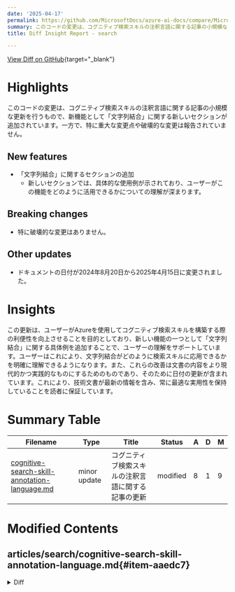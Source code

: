 ```yaml
---
date: '2025-04-17'
permalink: https://github.com/MicrosoftDocs/azure-ai-docs/compare/MicrosoftDocs:81ad672...MicrosoftDocs:dad2f57
summary: このコードの変更は、コグニティブ検索スキルの注釈言語に関する記事の小規模な更新で、新機能として「文字列結合」に関するセクションが追加されました。特に重大な変更はなく、文書の日付は2024年8月20日から2025年4月15日に変更されています。この更新は、ユーザーがAzureでコグニティブ検索スキルを構築する際の理解を深めることを目的としており、実践的な具体例が提供されています。
title: Diff Insight Report - search

---
```


[View Diff on GitHub](https://github.com/MicrosoftDocs/azure-ai-docs/compare/MicrosoftDocs:81ad672...MicrosoftDocs:dad2f57){target="_blank"}

# Highlights
このコードの変更は、コグニティブ検索スキルの注釈言語に関する記事の小規模な更新を行うもので、新機能として「文字列結合」に関する新しいセクションが追加されています。一方で、特に重大な変更点や破壊的な変更は報告されていません。

## New features
- 「文字列結合」に関するセクションの追加
  - 新しいセクションでは、具体的な使用例が示されており、ユーザーがこの機能をどのように活用できるかについての理解が深まります。

## Breaking changes
- 特に破壊的な変更はありません。

## Other updates
- ドキュメントの日付が2024年8月20日から2025年4月15日に変更されました。

# Insights
この更新は、ユーザーがAzureを使用してコグニティブ検索スキルを構築する際の利便性を向上させることを目的としており、新しい機能の一つとして「文字列結合」に関する具体例を追加することで、ユーザーの理解をサポートしています。ユーザーはこれにより、文字列結合がどのように検索スキルに応用できるかを明確に理解できるようになります。また、これらの改善は文書の内容をより現代的かつ実践的なものにするためのものであり、そのために日付の更新が含まれています。これにより、技術文書が最新の情報を含み、常に最適な実用性を保持していることを読者に保証しています。

# Summary Table
|  Filename  | Type |    Title    | Status | A  | D  | M  |
|------------|------|-------------|--------|----|----|----|
| [cognitive-search-skill-annotation-language.md](#item-aaedc7) | minor update | コグニティブ検索スキルの注釈言語に関する記事の更新 | modified | 8 | 1 | 9 | 


# Modified Contents
## articles/search/cognitive-search-skill-annotation-language.md{#item-aaedc7}

<details>
<summary>Diff</summary>
````diff
@@ -10,7 +10,7 @@ ms.custom:
   - ignite-2023
   - build-2024
 ms.topic: reference
-ms.date: 08/20/2024
+ms.date: 04/15/2025
 ---
 # Skill context and input annotation language
 
@@ -233,6 +233,13 @@ When used inside an expression, paths should be enclosed between `"$("` and `")"
 |`=15%4`|`3`|
 |`=$(/document/merged_content/entities/0/offset)%2`|`1`|
 
+### String concatenation `'+'`
+
+|Expression|Value|
+|---|---|
+|`="Hello," + "world!"`|`"Hello, world!"`|
+|`=$(/document/merged_content/entities/0/text) + $(/document/merged_content/entities/0/category)`|`"BMN Organization"`|
+
 ### Less than, less than or equal, greater than and greater than or equal `'<'` `'<='` `'>'` `'>='`
 
 |Expression|Value|
````
</details>

### Summary

```json
{
    "modification_type": "minor update",
    "modification_title": "コグニティブ検索スキルの注釈言語に関する記事の更新"
}
```

### Explanation
この変更は、コグニティブ検索スキルの注釈言語に関する記事に対する小規模な更新を表しています。具体的には、ドキュメント内の日付が2024年8月20日から2025年4月15日に変更されたことが含まれています。また、新たに「文字列結合」に関するセクションが追加され、複数の例が示されています。これは、表現の使用方法を具体的に示すことにより、ユーザーに対する理解を深めることを目的としています。この変更により、記事の内容がより充実し、読者が記事を参照する際の利便性が向上しました。


